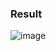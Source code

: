 ### Result

![image](https://user-images.githubusercontent.com/49631392/193497250-cfeda862-8bec-4b39-9754-a79cc48453c3.png)
